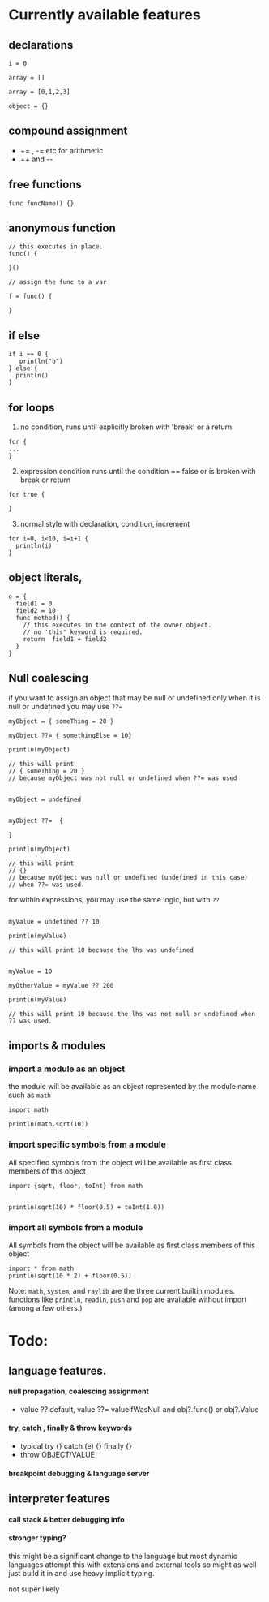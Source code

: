 
# Currently available features

## declarations
  `i = 0`
   
  `array = []`
  
  `array = [0,1,2,3]`
  
  `object = {}`
  

## compound assignment
- += , -= etc for arithmetic
- ++ and --
  
## free functions 
  `func funcName() {}`
## anonymous function
```
// this executes in place.
func() {
  
}()

// assign the func to a var

f = func() {
  
}
```
## if else 
  ```
  if i == 0 {
     println("b") 
  } else {
    println() 
  }
  ```
  
## for loops 
  1. no condition, runs until explicitly broken with 'break' or a return
  ```
  for {
  ...  
  }
  ```
  2. expression condition
  runs until the condition == false or is broken with break or return
  ```
  for true {
    
  }
  ```
  3. normal style with declaration, condition, increment
  ```
  for i=0, i<10, i=i+1 {
    println(i)
  }
  ```


## object literals, 


```
o = { 
  field1 = 0 
  field2 = 10
  func method() {
    // this executes in the context of the owner object.
    // no 'this' keyword is required.
    return  field1 + field2
  }
}
```

## Null coalescing

if you want to assign an object that may be null or undefined only when it is null or undefined you may use `??=`

```
myObject = { someThing = 20 }

myObject ??= { somethingElse = 10}

println(myObject) 

// this will print
// { someThing = 20 }
// because myObject was not null or undefined when ??= was used


myObject = undefined


myObject ??=  {
  
}

println(myObject)

// this will print
// {}
// because myObject was null or undefined (undefined in this case)
// when ??= was used.

```

for within expressions, you may use the same logic, but with `??`

```

myValue = undefined ?? 10

println(myValue)

// this will print 10 because the lhs was undefined


myValue = 10

myOtherValue = myValue ?? 200

println(myValue)

// this will print 10 because the lhs was not null or undefined when ?? was used.

```


## imports & modules

### import a module as an object
the module will be available as an object represented by the module name
such as `math`
```
import math

println(math.sqrt(10))

```

### import specific symbols from a module

All specified symbols from the object will be available as first class members of this object

```
import {sqrt, floor, toInt} from math


println(sqrt(10) * floor(0.5) + toInt(1.0))

```

### import all symbols from a module

All symbols from the object will be available as first class members of this object

```
import * from math
println(sqrt(10 * 2) + floor(0.5))
```

Note: `math`, `system`, and `raylib` are the three current builtin modules.
functions like `println`, `readln`, `push` and `pop` are available without import (among a few others.)

# Todo: 

## language features.

#### null propagation, coalescing assignment
- value ?? default, value ??= valueifWasNull and obj?.func() or obj?.Value


#### try, catch , finally & throw keywords
- typical try {} catch (e) {} finally {}
- throw OBJECT/VALUE

#### breakpoint debugging & language server


## interpreter features

#### call stack & better debugging info

#### stronger typing? 

this might be a significant change to the language but most dynamic languages attempt this with extensions and external tools so might as well just build it in and use heavy implicit typing.

not super likely

